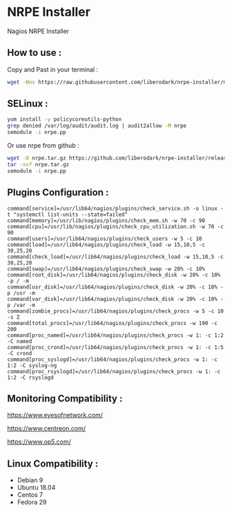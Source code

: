# NRPE Installer
Nagios NRPE Installer

## How to use :

Copy and Past in your terminal :

```bash
wget -Nnv https://raw.githubusercontent.com/liberodark/nrpe-installer/master/install.sh && chmod +x install.sh; ./install.sh
```

## SELinux :


```bash
yum install -y policycoreutils-python
grep denied /var/log/audit/audit.log | audit2allow -M nrpe
semodule -i nrpe.pp
```

Or use nrpe from github :

```bash
wget -O nrpe.tar.gz https://github.com/liberodark/nrpe-installer/releases/download/1.0/nrpe.tar.gz
tar -xvf nrpe.tar.gz
semodule -i nrpe.pp
```

## Plugins Configuration :

```
command[service]=/usr/lib64/nagios/plugins/check_service.sh -o linux -t "systemctl list-units --state=failed"
command[memory]=/usr/lib/nagios/plugins/check_mem.sh -w 70 -c 90
command[cpu]=/usr/lib/nagios/plugins/check_cpu_utilization.sh -w 70 -c 90
command[users]=/usr/lib64/nagios/plugins/check_users -w 5 -c 10
command[load]=/usr/lib64/nagios/plugins/check_load -w 15,10,5 -c 30,25,20
command[check_load]=/usr/lib64/nagios/plugins/check_load -w 15,10,5 -c 30,25,20
command[swap]=/usr/lib64/nagios/plugins/check_swap -w 20% -c 10%
command[root_disk]=/usr/lib64/nagios/plugins/check_disk -w 20% -c 10% -p / -m
command[usr_disk]=/usr/lib64/nagios/plugins/check_disk -w 20% -c 10% -p /usr -m
command[var_disk]=/usr/lib64/nagios/plugins/check_disk -w 20% -c 10% -p /var -m
command[zombie_procs]=/usr/lib64/nagios/plugins/check_procs -w 5 -c 10 -s Z
command[total_procs]=/usr/lib64/nagios/plugins/check_procs -w 190 -c 200
command[proc_named]=/usr/lib64/nagios/plugins/check_procs -w 1: -c 1:2 -C named
command[proc_crond]=/usr/lib64/nagios/plugins/check_procs -w 1: -c 1:5 -C crond
command[proc_syslogd]=/usr/lib64/nagios/plugins/check_procs -w 1: -c 1:2 -C syslog-ng
command[proc_rsyslogd]=/usr/lib64/nagios/plugins/check_procs -w 1: -c 1:2 -C rsyslogd
```

## Monitoring Compatibility :

https://www.eyesofnetwork.com/

https://www.centreon.com/

https://www.op5.com/

## Linux Compatibility :

- Debian 9
- Ubuntu 18.04
- Centos 7
- Fedora 29
